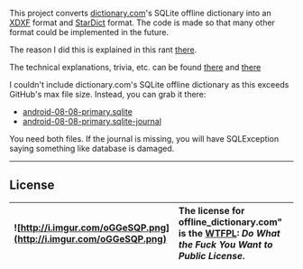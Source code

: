 This project converts [dictionary.com](http://www.dictionary.com)'s SQLite offline dictionary into an [XDXF](https://github.com/soshial/xdxf_makedict) format and [StarDict](http://www.stardict.org/) format.
The code is made so that many other format could be implemented in the future.

The reason I did this is explained in this rant [there](http://tacticalfreak.blogspot.com/2016/03/dictionarycom-as-xdxf.html).

The technical explanations, trivia, etc. can be found [there](http://tacticalfreak.blogspot.com/p/offline-dictionary.html) and [there](http://tacticalfreak.blogspot.com/2016/05/dictionarycom-as-stardict-dictionary.html)

I couldn't include dictionary.com's SQLite offline dictionary as this exceeds GitHub's max file size.
Instead, you can grab it there:
  * [android-08-08-primary.sqlite](https://drive.google.com/file/d/0B4j_jC5UOtTPN2hvdUhINE1JRmM/view?usp=sharing)
  * [android-08-08-primary.sqlite-journal](https://drive.google.com/file/d/0B4j_jC5UOtTPV2FPdVRkMW9abHc/view?usp=sharing)

You need both files. If the journal is missing, you will have SQLException saying something like database is damaged.

---

## License ##
|![http://i.imgur.com/oGGeSQP.png](http://i.imgur.com/oGGeSQP.png)|The license for offline_dictionary.com" is the [WTFPL](http://www.wtfpl.net/): _Do What the Fuck You Want to Public License_.|
|:----------------------------------------------------------------|:--------------------------------------------------------------------------------------------------------------------|
